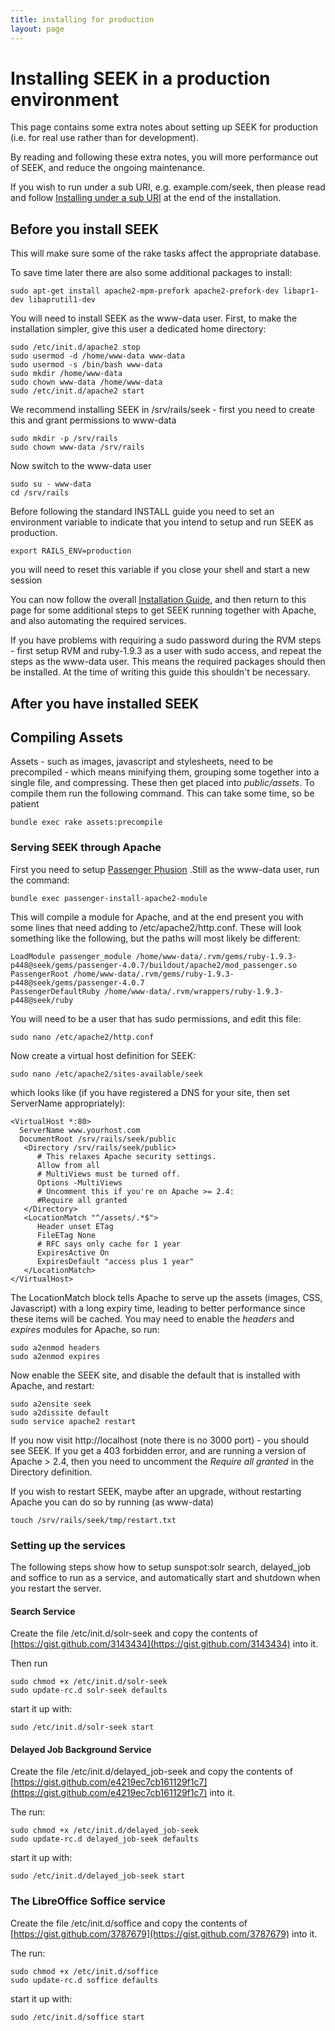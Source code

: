```yaml
---
title: installing for production
layout: page
---
```


# Installing SEEK in a production environment

This page contains some extra notes about setting up SEEK for production (i.e.
for real use rather than for development).

By reading and following these extra notes, you will more performance out of
SEEK, and reduce the ongoing maintenance.

If you wish to run under a sub URI, e.g. example.com/seek, then please read and
follow [Installing under a sub URI](install-on-suburi.html) at the end
of the installation.

## Before you install SEEK

This will make sure some of the rake tasks affect the appropriate database.

To save time later there are also some additional packages to install:

    sudo apt-get install apache2-mpm-prefork apache2-prefork-dev libapr1-dev libaprutil1-dev

You will need to install SEEK as the www-data user. First, to make the
installation simpler, give this user a dedicated home directory:

    sudo /etc/init.d/apache2 stop
    sudo usermod -d /home/www-data www-data
    sudo usermod -s /bin/bash www-data
    sudo mkdir /home/www-data
    sudo chown www-data /home/www-data
    sudo /etc/init.d/apache2 start

We recommend installing SEEK in /srv/rails/seek - first you need to create
this and grant permissions to www-data

    sudo mkdir -p /srv/rails
    sudo chown www-data /srv/rails

Now switch to the www-data user

    sudo su - www-data
    cd /srv/rails

Before following the standard INSTALL guide you need to set an environment
variable to indicate that you intend to setup and run SEEK as production.

    export RAILS_ENV=production

you will need to reset this variable if you close your shell and start a new
session


You can now follow the overall [Installation Guide](install.html), and
then return to this page for some additional steps to get SEEK running
together with Apache, and also automating the required services.

If you have problems with requiring a sudo password during the RVM steps -
first setup RVM and ruby-1.9.3 as a user with sudo access, and repeat the
steps as the www-data user. This means the required packages should then be
installed. At the time of writing this guide this shouldn't be necessary.

## After you have installed SEEK

## Compiling Assets

Assets - such as images, javascript and stylesheets, need to be precompiled -
which means minifying them, grouping some together into a single file, and
compressing. These then get placed into *public/assets*. To compile them run
the following command. This can take some time, so be patient

    bundle exec rake assets:precompile

### Serving SEEK through Apache

First you need to setup [Passenger Phusion](https://www.phusionpassenger.com/)
.Still as the www-data user, run the command:

    bundle exec passenger-install-apache2-module

This will compile a module for Apache, and at the end present you with some
lines that need adding to /etc/apache2/http.conf. These will look something
like the following, but the paths will most likely be different:

    LoadModule passenger_module /home/www-data/.rvm/gems/ruby-1.9.3-p448@seek/gems/passenger-4.0.7/buildout/apache2/mod_passenger.so
    PassengerRoot /home/www-data/.rvm/gems/ruby-1.9.3-p448@seek/gems/passenger-4.0.7
    PassengerDefaultRuby /home/www-data/.rvm/wrappers/ruby-1.9.3-p448@seek/ruby

You will need to be a user that has sudo permissions, and edit this file:

    sudo nano /etc/apache2/http.conf

Now create a virtual host definition for SEEK:

    sudo nano /etc/apache2/sites-available/seek

which looks like (if you have registered a DNS for your site, then set
ServerName appropriately):

    <VirtualHost *:80>
      ServerName www.yourhost.com
      DocumentRoot /srv/rails/seek/public
       <Directory /srv/rails/seek/public>
          # This relaxes Apache security settings.
          Allow from all
          # MultiViews must be turned off.
          Options -MultiViews
          # Uncomment this if you're on Apache >= 2.4:
          #Require all granted
       </Directory>
       <LocationMatch "^/assets/.*$">
          Header unset ETag
          FileETag None
          # RFC says only cache for 1 year
          ExpiresActive On
          ExpiresDefault "access plus 1 year"
       </LocationMatch>
    </VirtualHost>

The LocationMatch block tells Apache to serve up the assets (images, CSS,
Javascript) with a long expiry time, leading to better performance since these
items will be cached. You may need to enable the *headers* and *expires*
modules for Apache, so run:

    sudo a2enmod headers
    sudo a2enmod expires

Now enable the SEEK site, and disable the default that is installed with
Apache, and restart:

    sudo a2ensite seek
    sudo a2dissite default
    sudo service apache2 restart

If you now visit http://localhost (note there is no 3000 port) - you should
see SEEK. If you get a 403 forbidden error, and are running a version of
Apache > 2.4, then you need to uncomment the *Require all granted* in the
Directory definition.

If you wish to restart SEEK, maybe after an upgrade, without restarting Apache
you can do so by running (as www-data)

    touch /srv/rails/seek/tmp/restart.txt

### Setting up the services

The following steps show how to setup sunspot:solr search, delayed_job and
soffice to run as a service, and automatically start and shutdown when you
restart the server.

#### Search Service

Create the file /etc/init.d/solr-seek and copy the contents of
[https://gist.github.com/3143434](https://gist.github.com/3143434) into it.

Then run

    sudo chmod +x /etc/init.d/solr-seek
    sudo update-rc.d solr-seek defaults

start it up with:

    sudo /etc/init.d/solr-seek start

#### Delayed Job Background Service

Create the file /etc/init.d/delayed_job-seek and copy the contents of
[https://gist.github.com/e4219ec7cb161129f1c7](https://gist.github.com/e4219ec7cb161129f1c7) into it.

The run:

    sudo chmod +x /etc/init.d/delayed_job-seek
    sudo update-rc.d delayed_job-seek defaults

start it up with:

    sudo /etc/init.d/delayed_job-seek start

### The LibreOffice Soffice service

Create the file /etc/init.d/soffice and copy the contents of
[https://gist.github.com/3787679](https://gist.github.com/3787679) into it.

The run:

    sudo chmod +x /etc/init.d/soffice
    sudo update-rc.d soffice defaults

start it up with:

    sudo /etc/init.d/soffice start

